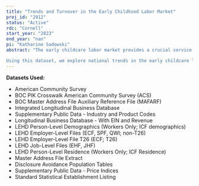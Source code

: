 ```yaml
---
title: "Trends and Turnover in the Early Childhood Labor Market"
proj_id: "2912"
status: "Active"
rdc: "Cornell"
start_year: "2023"
end_year: "nan"
pi: "Katharine Sadowski"
abstract: "The early childcare labor market provides a crucial service to working families; however, these workers are continuously undersupplied and underpaid. The complicated nature of early childcare including the range of sectors (informal, family daycare homes, childcare centers, Head Start, and state-funded Pre-K) each with their own state-level operating requirements has led to fragmented data collections making national studies on this industry scarce. We create an innovative, comprehensive panel of the near universe of childcare establishments and workers from 1994 to 2025 by connecting a rich externally collected national dataset of childcare establishments to restricted-use Census data from the Longitudinal Business Database, Integrated Longitudinal Business Database, County Business Patterns Business Register, Master Address File Extract, and Longitudinal Employer-Household Dynamics (LEHD). 

Using this dataset, we explore national trends in the early childcare labor market and examine how wage shocks affect labor market outcomes. We show how compensation, turnover, educational requirements, and reliance on social supports has shifted over time for workers across each early childcare sector. We then run difference-in-difference models using variation in minimum wage laws to determine how changes in compensation affect equilibrium outcomes, such as industry turnover, for this labor market at the individual and establishment level. We run regression discontinuities exploiting contiguous county pairs to tighten these estimates and ensure consistent estimates. Finally, we run distributed lag models to determine how these effects change over time. We expect to find the greatest change in the family daycare and childcare center markets, with decreased turnover and increasing employment levels."
---
```


**Datasets Used:**

  - American Community Survey 
  - BOC PIK Crosswalk American Community Survey (ACS) 
  - BOC Master Address File Auxiliary Reference File (MAFARF) 
  - Integrated Longitudinal Business Database 
  - Supplementary Public Data - Industry and Product Codes 
  - Longitudinal Business Database - With EIN and Revenue 
  - LEHD Person-Level Demographics (Workers Only; ICF demographics) 
  - LEHD Employer-Level Files (ECF, SPF, QWI; non-T26) 
  - LEHD Employer-Level File T26 (ECF; T26) 
  - LEHD Job-Level Files (EHF, JHF) 
  - LEHD Person-Level Residence (Workers Only; ICF Residence) 
  - Master Address File Extract 
  - Disclosure Avoidance Population Tables 
  - Supplementary Public Data - Price Indices 
  - Standard Statistical Establishment Listing 

